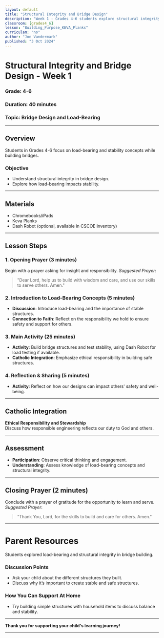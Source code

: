 ```yaml
---
layout: default
title: "Structural Integrity and Bridge Design"
description: "Week 1 - Grades 4-6 students explore structural integrity in bridge building."
classroom: [grades4_6]
lesson: "Building_Purpose_KEVA_Planks"
curriculam: "no"
author: "Joe Vandermark"
published: "3 Oct 2024"
---
```


# Structural Integrity and Bridge Design - Week 1

### **Grade**: 4-6  
### **Duration**: 40 minutes  
### **Topic**: Bridge Design and Load-Bearing

---

## **Overview**
Students in Grades 4-6 focus on load-bearing and stability concepts while building bridges.

### **Objective**
- Understand structural integrity in bridge design.
- Explore how load-bearing impacts stability.

---

## **Materials**
- Chromebooks/iPads
- Keva Planks
- Dash Robot (optional, available in CSCOE inventory)

---

## **Lesson Steps**

### **1. Opening Prayer (3 minutes)**
Begin with a prayer asking for insight and responsibility.
_Suggested Prayer_:  
> "Dear Lord, help us to build with wisdom and care, and use our skills to serve others. Amen."

### **2. Introduction to Load-Bearing Concepts (5 minutes)**
- **Discussion**: Introduce load-bearing and the importance of stable structures.
- **Connection to Faith**: Reflect on the responsibility we hold to ensure safety and support for others.

### **3. Main Activity (25 minutes)**
- **Activity**: Build bridge structures and test stability, using Dash Robot for load testing if available.
- **Catholic Integration**: Emphasize ethical responsibility in building safe structures.

### **4. Reflection & Sharing (5 minutes)**
- **Activity**: Reflect on how our designs can impact others' safety and well-being.

---

## **Catholic Integration**
**Ethical Responsibility and Stewardship**  
Discuss how responsible engineering reflects our duty to God and others.

---

## **Assessment**
- **Participation**: Observe critical thinking and engagement.
- **Understanding**: Assess knowledge of load-bearing concepts and structural integrity.

---

## **Closing Prayer (2 minutes)**
Conclude with a prayer of gratitude for the opportunity to learn and serve.
_Suggested Prayer_:  
> "Thank You, Lord, for the skills to build and care for others. Amen."

---

# Parent Resources

Students explored load-bearing and structural integrity in bridge building.

### **Discussion Points**
- Ask your child about the different structures they built.
- Discuss why it’s important to create stable and safe structures.

### **How You Can Support At Home**
- Try building simple structures with household items to discuss balance and stability.

---

**Thank you for supporting your child's learning journey!**

---
